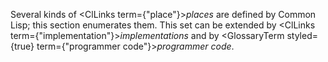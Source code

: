  



Several kinds of <ClLinks  term={"place"}><i>places</i></ClLinks> are defined by Common Lisp; this section enumerates them. This set can be extended by <ClLinks  term={"implementation"}><i>implementations</i></ClLinks> and by <GlossaryTerm styled={true} term={"programmer code"}><i>programmer code</i></GlossaryTerm>. 



